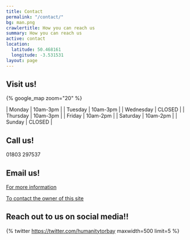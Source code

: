 ```yaml
---
title: Contact
permalink: "/contact/"
bg: man.png
crawlertitle: How you can reach us
summary: How you can reach us
active: contact
location:
  latitude: 50.468161
  longitude: -3.531531
layout: page
---
```


## Visit us!

{% google_map zoom="20" %}
&nbsp;

| Monday | 10am-3pm |
| Tuesday | 10am-3pm |
| Wednesday | CLOSED |
| Thursday | 10am-3pm |
| Friday | 10am-2pm |
| Saturday | 10am-2pm |
| Sunday | CLOSED |

## Call us! 
01803 297537

## Email us!

[For more information](mailto:information@humanitytorbay.org.uk)

[To contact the owner of this site](mailto:{{site.email}})

## Reach out to us on social media!!

{% twitter https://twitter.com/humanitytorbay maxwidth=500 limit=5 %}
